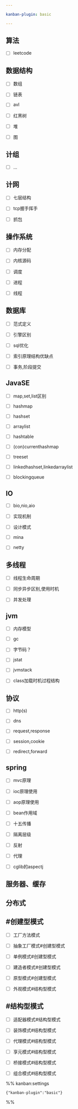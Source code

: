 ```yaml
---

kanban-plugin: basic

---
```


## 算法

- [ ] leetcode


## 数据结构

- [ ] 数组
- [ ] 链表
- [ ] avl
- [ ] 红黑树
- [ ] 堆
- [ ] 图


## 计组

- [ ] ...


## 计网

- [ ] 七层结构
- [ ] tcp握手挥手
- [ ] 抓包


## 操作系统

- [ ] 内存分配
- [ ] 内核源码
- [ ] 调度
- [ ] 进程
- [ ] 线程


## 数据库

- [ ] 范式定义
- [ ] 引擎区别
- [ ] sql优化
- [ ] 索引原理结构优缺点
- [ ] 事务,阶段提交


## JavaSE

- [ ] map,set,list区别
- [ ] hashmap
- [ ] hashset
- [ ] arraylist
- [ ] hashtable
- [ ] (con)currenthashmap
- [ ] treeset
- [ ] linkedhashset,linkedarraylist
- [ ] blockingqueue


## IO

- [ ] bio,nio,aio
- [ ] 实现机制
- [ ] 设计模式
- [ ] mina
- [ ] netty


## 多线程

- [ ] 线程生命周期
- [ ] 同步异步区别,使用时机
- [ ] 并发处理


## jvm

- [ ] 内存模型
- [ ] gc
- [ ] 字节码？
- [ ] jstat
- [ ] jvmstack
- [ ] class加载时机过程结构


## 协议

- [ ] http(s)
- [ ] dns
- [ ] request,response
- [ ] session,cookie
- [ ] redirect,forward


## spring

- [ ] mvc原理
- [ ] ioc原理使用
- [ ] aop原理使用
- [ ] bean作用域
- [ ] 十五传播
- [ ] 隔离层级
- [ ] 反射
- [ ] 代理
- [ ] cglib的aspectj


## 服务器、缓存



## 分布式



## #创建型模式 

- [ ] 工厂方法模式
- [ ] 抽象工厂模式#创建型模式
- [ ] 单例模式#创建型模式
- [ ] 建造者模式#创建型模式
- [ ] 原型模式#创建型模式
- [ ] 外观模式#结构型模式


## #结构型模式 

- [ ] 适配器模式#结构型模式
- [ ] 装饰模式#结构型模式
- [ ] 代理模式#结构型模式
- [ ] 享元模式#结构型模式
- [ ] 桥接模式#结构型模式
- [ ] 组合模式#结构型模式




%% kanban:settings
```
{"kanban-plugin":"basic"}
```
%%
